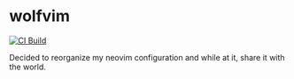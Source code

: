 # wolfvim

[![CI Build](https://github.com/mxwlf/wolfvim/actions/workflows/ci-build.yml/badge.svg)](https://github.com/mxwlf/wolfvim/actions/workflows/ci-build.yml)

Decided to reorganize my neovim configuration and while at it, share it with the world.
